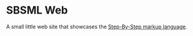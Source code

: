 # SBSML Web

A small little web site that showcases the [Step-By-Step markup language](https://github.com/adambaumeister/sbsml/blob/main/spec/spec.md).

